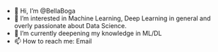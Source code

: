 - 👋 Hi, I’m @BellaBoga
- 👀 I’m interested in Machine Learning, Deep Learning in general and overly passionate about Data Science.
- 🌱 I’m currently deepening my knowledge in ML/DL
- 📫 How to reach me: Email

<!---
BellaBoga/BellaBoga is a ✨ special ✨ repository because its `README.md` (this file) appears on your GitHub profile.
You can click the Preview link to take a look at your changes.
--->
